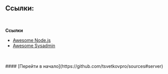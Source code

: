 ## Ссылки:


<br />


**Ссылки**

- [Awesome Node.js](https://github.com/dypsilon/awesome-nodejs)
- [Awesome Sysadmin](https://github.com/dypsilon/awesome-sysadmin)



<br />
<br />
#### [Перейти в начало](https://github.com/tsvetkovpro/sources#server)